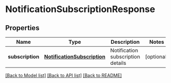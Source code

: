 # NotificationSubscriptionResponse

## Properties
Name | Type | Description | Notes
------------ | ------------- | ------------- | -------------
**subscription** | [**NotificationSubscription**](NotificationSubscription.md) | Notification subscription details | [optional] 

[[Back to Model list]](../README.md#documentation-for-models) [[Back to API list]](../README.md#documentation-for-api-endpoints) [[Back to README]](../README.md)


